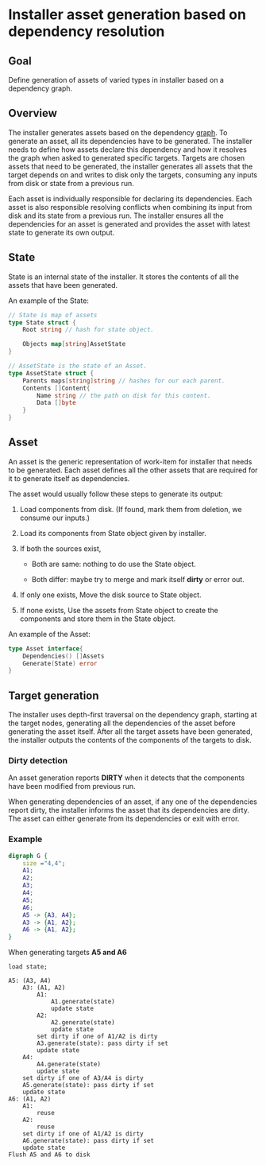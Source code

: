 # Installer asset generation based on dependency resolution

## Goal

Define generation of assets of varied types in installer based on a dependency graph.

## Overview

The installer generates assets based on the dependency [graph](./dependency.md). To generate an asset, all its dependencies have to be generated. The installer needs to define how assets declare this dependency and how it resolves the graph when asked to generated specific targets. Targets are chosen assets that need to be generated, the installer generates all assets that the target depends on and writes to disk only the targets, consuming any inputs from disk or state from a previous run.

Each asset is individually responsible for declaring its dependencies. Each asset is also responsible resolving conflicts when combining its input from disk and its state from a previous run. The installer ensures all the dependencies for an asset is generated and provides the asset with latest state to generate its own output.

## State

State is an internal state of the installer. It stores the contents of all the assets that have been generated.

An example of the State:

```go
// State is map of assets
type State struct {
    Root string // hash for state object.

    Objects map[string]AssetState
}

// AssetState is the state of an Asset.
type AssetState struct {
    Parents maps[string]string // hashes for our each parent.
    Contents []Content{
        Name string // the path on disk for this content.
        Data []byte
    }
}
```

## Asset

An asset is the generic representation of work-item for installer that needs to be generated. Each asset defines all the other assets that are required for it to generate itself as dependencies.

The asset would usually follow these steps to generate its output:

1. Load components from disk. (If found, mark them from deletion, we consume our inputs.)

2. Load its components from State object given by installer.

3. If both the sources exist,

    * Both are same: nothing to do use the State object.

    * Both differ: maybe try to merge and mark itself **dirty** or error out.

4. If only one exists, Move the disk source to State object.

5. If none exists, Use the assets from State object to create the components and store them in the State object.

An example of the Asset:

```go
type Asset interface{
    Dependencies() []Assets
    Generate(State) error
}
```

## Target generation

The installer uses depth-first traversal on the dependency graph, starting at the target nodes, generating all the dependencies of the asset before generating the asset itself. After all the target assets have been generated, the installer outputs the contents of the components of the targets to disk.

### Dirty detection

An asset generation reports **DIRTY** when it detects that the components have been modified from previous run.

When generating dependencies of an asset, if any one of the dependencies report dirty, the installer informs the asset that its dependencies are dirty. The asset can either generate from its dependencies or exit with error.

### Example

```dot
digraph G {
    size ="4,4";
    A1;
    A2;
    A3;
    A4;
    A5;
    A6;
    A5 -> {A3, A4};
    A3 -> {A1, A2};
    A6 -> {A1, A2};
}
```

When generating targets **A5 and A6**

```
load state;

A5: (A3, A4)
    A3: (A1, A2)
        A1:
            A1.generate(state)
            update state
        A2:
            A2.generate(state)
            update state
        set dirty if one of A1/A2 is dirty
        A3.generate(state): pass dirty if set
        update state
    A4:
        A4.generate(state)
        update state
    set dirty if one of A3/A4 is dirty
    A5.generate(state): pass dirty if set
    update state
A6: (A1, A2)
    A1:
        reuse
    A2:
        reuse
    set dirty if one of A1/A2 is dirty
    A6.generate(state): pass dirty if set
    update state
Flush A5 and A6 to disk
```
